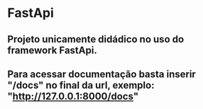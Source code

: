 # FastApi 

## Projeto unicamente didádico no uso do framework FastApi.


## Para acessar documentação basta inserir "/docs" no final da url, exemplo: "http://127.0.0.1:8000/docs"
